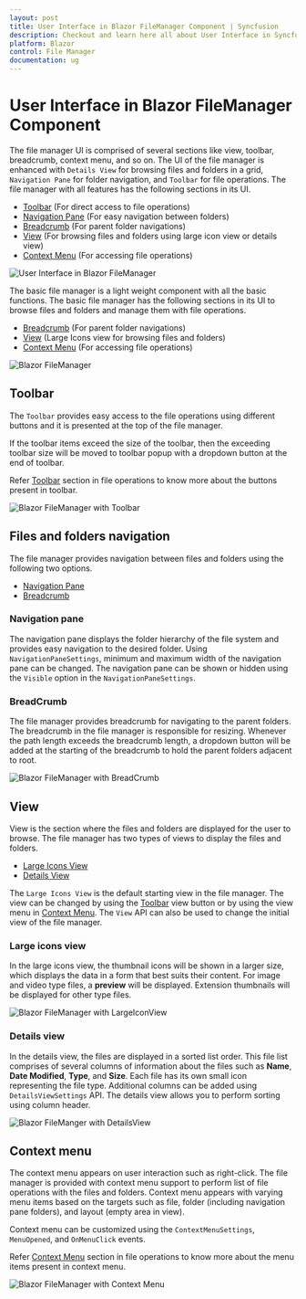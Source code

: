 ```yaml
---
layout: post
title: User Interface in Blazor FileManager Component | Syncfusion
description: Checkout and learn here all about User Interface in Syncfusion Blazor FileManager component and more.
platform: Blazor
control: File Manager
documentation: ug
---
```


# User Interface in Blazor FileManager Component

The file manager UI is comprised of several sections like view, toolbar, breadcrumb, context menu, and so on. The UI of the file manager is enhanced with  `Details View` for browsing files and folders in a grid, `Navigation Pane` for folder navigation, and `Toolbar` for file operations. The file manager with all features has the following sections in its UI.

* [Toolbar](#toolbar) (For direct access to file operations)
* [Navigation Pane](#navigation-pane) (For easy navigation between folders)
* [Breadcrumb](#breadcrumb) (For parent folder navigations)
* [View](#view) (For browsing files and folders using large icon view or details view)
* [Context Menu](#context-menu) (For accessing file operations)

![User Interface in Blazor FileManager](./images/blazor-filemanager-user-interface.png)

The basic file manager is a light weight component with all the basic functions. The basic file manager has the following sections in its UI to browse files and folders and manage them with file operations.

* [Breadcrumb](#breadcrumb) (For parent folder navigations)
* [View](#view) (Large Icons view for browsing files and folders)
* [Context Menu](#context-menu) (For accessing file operations)

![Blazor FileManager](./images/blazor-filemanager.png)

## Toolbar

The `Toolbar` provides easy access to the file operations using different buttons and it is presented at the top of the file manager.

If the toolbar items exceed the size of the toolbar, then the exceeding toolbar size will be moved to toolbar popup with a dropdown button at the end of toolbar.

Refer [Toolbar](./file-operations/#toolbar) section in file operations to know more about the buttons present in toolbar.

![Blazor FileManager with Toolbar](./images/blazor-filemanager-toolbar.png)

## Files and folders navigation

The file manager provides navigation between files and folders using the following two options.

* [Navigation Pane](#navigation-pane)
* [Breadcrumb](#breadcrumb)

### Navigation pane

The navigation pane displays the folder hierarchy of the file system and provides easy navigation to the desired folder. Using `NavigationPaneSettings`, minimum and maximum width of the navigation pane can be changed. The navigation pane can be shown or hidden using the `Visible` option in the `NavigationPaneSettings`.

### BreadCrumb

The file manager provides breadcrumb for navigating to the parent folders. The breadcrumb in the file manager is responsible for resizing. Whenever the path length exceeds the breadcrumb length, a dropdown button will be added at the starting of the breadcrumb to hold the parent folders adjacent to root.

![Blazor FileManager with BreadCrumb](./images/blazor-filemanager-with-breadcrumb.png)

## View

View is the section where the files and folders are displayed for the user to browse. The file manager has two types of views to display the files and folders.

* [Large Icons View](#large-icons-view)
* [Details View](#details-view)

The `Large Icons View` is the default starting view in the file manager. The view can be changed by using the [Toolbar](#toolbar) view button or by using the view menu in [Context Menu](#context-menu). The `View` API can also be used to change the initial view of the file manager.

### Large icons view

In the large icons view, the thumbnail icons will be shown in a larger size, which displays the data in a form that best suits their content. For image and video type files, a **preview** will be displayed. Extension thumbnails will be displayed for other type files.

![Blazor FileManager with LargeIconView](./images/blazor-filemanager-largeiconsview.png)

### Details view

In the details view, the files are displayed in a sorted list order. This file list comprises of several columns of information about the files such as **Name**, **Date Modified**, **Type**, and **Size**. Each file has its own small icon representing the file type. Additional columns can be added using `DetailsViewSettings` API. The details view allows you to perform sorting using column header.

![Blazor FileManger with DetailsView](./images/blazor-filemanager-detailsview.png)

## Context menu

The context menu appears on user interaction such as right-click. The file manager is provided with context menu support to perform list of file operations with the files and folders. Context menu appears with varying menu items based on the targets such as file, folder (including navigation pane folders), and layout (empty area in view).

Context menu can be customized using the `ContextMenuSettings`, `MenuOpened`, and `OnMenuClick` events.

Refer [Context Menu](./file-operations/#context-menu) section in file operations to know more about the menu items present in context menu.

![Blazor FileManager with Context Menu](./images/blazor-filemanager-contextmenu.png)